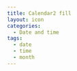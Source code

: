 ```yaml
---
title: Calendar2 fill
layout: icon
categories:
  - Date and time
tags:
  - date
  - time
  - month
---
```

